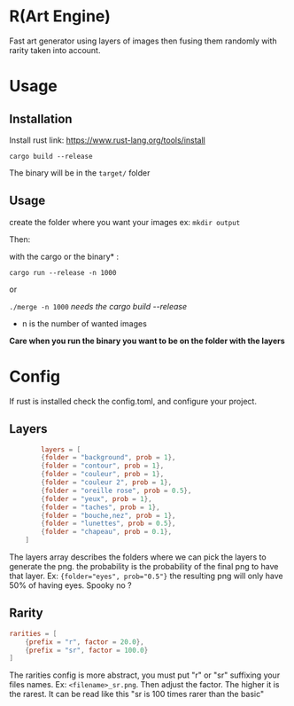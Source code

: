 R(Art Engine)
===

Fast art generator using layers of images then fusing them randomly with rarity taken into account.

# Usage
## Installation

Install rust link: https://www.rust-lang.org/tools/install

`cargo build --release`

The binary will be in the `target/` folder

## Usage
create the folder where you want your images ex: `mkdir output`

Then:

with the cargo or the binary* :

`cargo run --release -n 1000`

or 

`./merge -n 1000` *needs the cargo build --release*

- n is the number of wanted images

**Care when you run the binary you want to be on the folder with the layers**

# Config
If rust is installed check the config.toml, and configure your project.

## Layers

```toml
        layers = [
        {folder = "background", prob = 1},
        {folder = "contour", prob = 1},
        {folder = "couleur", prob = 1},
        {folder = "couleur 2", prob = 1},
        {folder = "oreille rose", prob = 0.5},
        {folder = "yeux", prob = 1},
        {folder = "taches", prob = 1},
        {folder = "bouche,nez", prob = 1},
        {folder = "lunettes", prob = 0.5},
        {folder = "chapeau", prob = 0.1},
    ]
```

The layers array describes the folders where we can pick the layers to generate the png. the probability is the probability 
of the final png to have that layer. Ex: `{folder="eyes", prob="0.5"}` the resulting png will only have 50% of having eyes.
Spooky no ?

## Rarity

```toml
rarities = [
    {prefix = "r", factor = 20.0},
    {prefix = "sr", factor = 100.0}
]
```

The rarities config is more abstract, you must put "r" or "sr" suffixing your files names. Ex: `<filename>_sr.png`. Then
adjust the factor. The higher it is the rarest. It can be read like this "sr is 100 times rarer than the basic"
